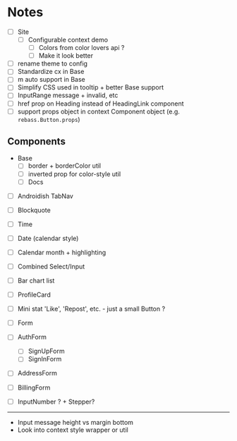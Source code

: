 
# Notes

- [ ] Site
  - [ ] Configurable context demo
    - [ ] Colors from color lovers api ?
    - [ ] Make it look better

- [ ] rename theme to config
- [ ] Standardize cx in Base
- [ ] m auto support in Base
- [ ] Simplify CSS used in tooltip + better Base support
- [ ] InputRange message + invalid, etc
- [ ] href prop on Heading instead of HeadingLink component
- [ ] support props object in context Component object (e.g. `rebass.Button.props`)

## Components

- Base
  - [ ] border + borderColor util
  - [ ] inverted prop for color-style util
  - [ ] Docs

- [ ] Androidish TabNav
- [ ] Blockquote
- [ ] Time
- [ ] Date (calendar style)
- [ ] Calendar month + highlighting

- [ ] Combined Select/Input
- [ ] Bar chart list
- [ ] ProfileCard
- [ ] Mini stat 'Like', 'Repost', etc. - just a small Button ?
- [ ] Form
- [ ] AuthForm
  - [ ] SignUpForm
  - [ ] SignInForm
- [ ] AddressForm
- [ ] BillingForm
- [ ] InputNumber ? + Stepper?

---

- Input message height vs margin bottom
- Look into context style wrapper or util

